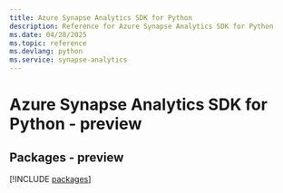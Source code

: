 ```yaml
---
title: Azure Synapse Analytics SDK for Python
description: Reference for Azure Synapse Analytics SDK for Python
ms.date: 04/28/2025
ms.topic: reference
ms.devlang: python
ms.service: synapse-analytics
---
```

# Azure Synapse Analytics SDK for Python - preview
## Packages - preview
[!INCLUDE [packages](synapse-analytics-index.md)]